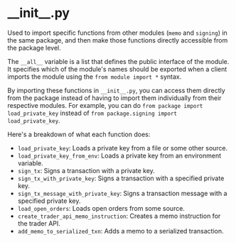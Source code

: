 # \_\_init\_\_.py

Used to import specific functions from other modules (`memo` and `signing`) in the same package, and then make those functions directly accessible from the package level.

The `__all__` variable is a list that defines the public interface of the module. It specifies which of the module's names should be exported when a client imports the module using the `from module import *` syntax.

By importing these functions in `__init__.py`, you can access them directly from the package instead of having to import them individually from their respective modules. For example, you can do `from package import load_private_key` instead of `from package.signing import load_private_key`.

Here's a breakdown of what each function does:

* `load_private_key`: Loads a private key from a file or some other source.
* `load_private_key_from_env`: Loads a private key from an environment variable.
* `sign_tx`: Signs a transaction with a private key.
* `sign_tx_with_private_key`: Signs a transaction with a specified private key.
* `sign_tx_message_with_private_key`: Signs a transaction message with a specified private key.
* `load_open_orders`: Loads open orders from some source.
* `create_trader_api_memo_instruction`: Creates a memo instruction for the trader API.
* `add_memo_to_serialized_txn`: Adds a memo to a serialized transaction.

